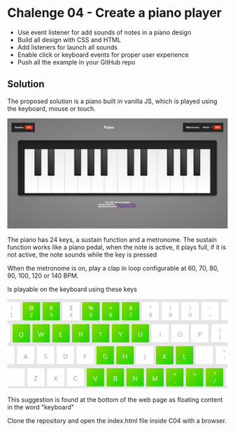 # Chalenge 04 - Create a piano player

* Use event listener for add sounds of notes in a piano design 
* Build all design with CSS and HTML
* Add listeners for launch all sounds
* Enable click or keyboard events for proper user experience
* Push all the example in your GitHub repo

## Solution

The proposed solution is a piano built in vanilla JS, which is played using the keyboard, mouse or touch.

![Piano](https://github.com/emrszon/JS-School/blob/master/C04/Screenshot_1.png)

The piano has 24 keys, a sustain function and a metronome. The sustain function works like a piano pedal, when the note is active, it plays full, if it is not active, the note sounds while the key is pressed

When the metronome is on, play a clap in loop configurable at 60, 70, 80, 90, 100, 120 or  140 BPM.

Is playable on the keyboard using these keys

![Keys](https://github.com/emrszon/JS-School/blob/master/C04/keys.png)

This suggestion is found at the bottom of the web page as floating content in the word "keyboard"

Clone the repository and open the index.html file inside C04 with a browser.









